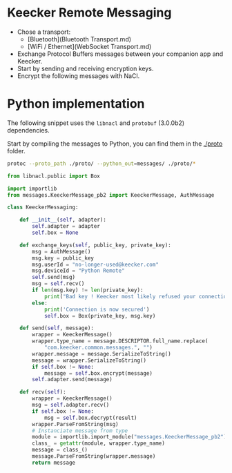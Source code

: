 # Keecker Remote Messaging

- Chose a transport:
  - [Bluetooth](Bluetooth Transport.md)
  - [WiFi / Ethernet](WebSocket Transport.md)
- Exchange Protocol Buffers messages between your companion app and Keecker.
- Start by sending and receiving encryption keys.
- Encrypt the following messages with NaCl.

# Python implementation

The following snippet uses the `libnacl` and `protobuf` (3.0.0b2) dependencies.

Start by compiling the messages to Python, you can find them in the [./proto](../proto) folder.

```bash
protoc --proto_path ./proto/ --python_out=messages/ ./proto/*
```

```python
from libnacl.public import Box

import importlib
from messages.KeeckerMessage_pb2 import KeeckerMessage, AuthMessage

class KeeckerMessaging:

    def __init__(self, adapter):
        self.adapter = adapter
        self.box = None

    def exchange_keys(self, public_key, private_key):
        msg = AuthMessage()
        msg.key = public_key
        msg.userId = "no-longer-used@keecker.com"
        msg.deviceId = "Python Remote"
        self.send(msg)
        msg = self.recv()
        if len(msg.key) != len(private_key):
            print("Bad key ! Keecker most likely refused your connection")
        else:
            print('Connection is now secured')
            self.box = Box(private_key, msg.key)

    def send(self, message):
        wrapper = KeeckerMessage()
        wrapper.type_name = message.DESCRIPTOR.full_name.replace(
            "com.keecker.common.messages.", "")
        wrapper.message = message.SerializeToString()
        message = wrapper.SerializeToString()
        if self.box != None:
            message = self.box.encrypt(message)
        self.adapter.send(message)

    def recv(self):
        wrapper = KeeckerMessage()
        msg = self.adapter.recv()
        if self.box != None:
            msg = self.box.decrypt(result)
        wrapper.ParseFromString(msg)
        # Instanciate message from type
        module = importlib.import_module("messages.KeeckerMessage_pb2")
        class_ = getattr(module, wrapper.type_name)
        message = class_()
        message.ParseFromString(wrapper.message)
        return message

```
